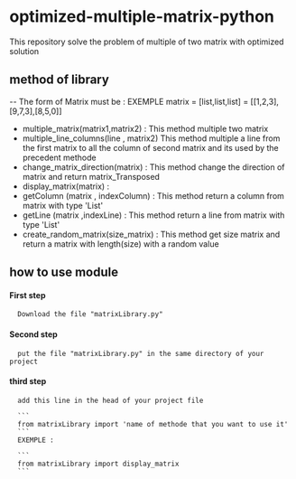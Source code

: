 # optimized-multiple-matrix-python
This repository solve the problem of multiple of two matrix with optimized solution
## method of library 
  -- The form of Matrix must be : EXEMPLE matrix = [list,list,list] = [[1,2,3],[9,7,3],[8,5,0]] 
  - multiple_matrix(matrix1,matrix2) :
      This method multiple two matrix 
  - multiple_line_columns(line , matrix2) 
      This method multiple a line from the first matrix to all the column of second matrix and its used by the precedent methode
  - change_matrix_direction(matrix) :
      This method change the direction of matrix and return matrix_Transposed
  - display_matrix(matrix) :
  - getColumn (matrix , indexColumn) :
      This method return a column from matrix with type 'List'
  - getLine (matrix  ,indexLine) :
      This method return a line from matrix with type 'List'
  - create_random_matrix(size_matrix) :
      This method get size matrix and return a matrix with length(size) with a random value
## how to use module 
  #### First step
      Download the file "matrixLibrary.py"
  #### Second step 
      put the file "matrixLibrary.py" in the same directory of your project 
  #### third step 
      add this line in the head of your project file 
      
      ```
      from matrixLibrary import 'name of methode that you want to use it' 
      ```
      EXEMPLE :
      
      ```
      from matrixLibrary import display_matrix
      ```
